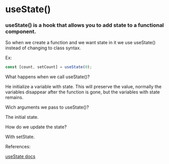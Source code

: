 # useState()

### useState() is a hook that allows you to add state to a functional component. 

So when we create a function and we want state in it we use useState() instead of changing to class syntax.

Ex:

```jsx
const [count, setCount] = useState(0);
```

What happens when we call useState()?

He initialize a variable with state. This will preserve the value, normally the variables disappear after the function is gone, but the variables with state remains.

Wich arguments we pass to useState()?

The initial state.

How do we update the state?

With setState.


References: 

[useState docs](https://reactjs.org/docs/hooks-state.html)
